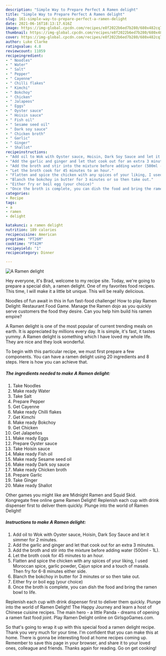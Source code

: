 ```yaml
---
description: "Simple Way to Prepare Perfect A Ramen delight"
title: "Simple Way to Prepare Perfect A Ramen delight"
slug: 161-simple-way-to-prepare-perfect-a-ramen-delight
date: 2021-06-16T18:13:17.616Z
image: https://img-global.cpcdn.com/recipes/e8f2022b6ed7b280/680x482cq70/a-ramen-delight-recipe-main-photo.jpg
thumbnail: https://img-global.cpcdn.com/recipes/e8f2022b6ed7b280/680x482cq70/a-ramen-delight-recipe-main-photo.jpg
cover: https://img-global.cpcdn.com/recipes/e8f2022b6ed7b280/680x482cq70/a-ramen-delight-recipe-main-photo.jpg
author: Luke Clarke
ratingvalue: 4.8
reviewcount: 11059
recipeingredient:
- " Noodles"
- " Water"
- " Salt"
- " Pepper"
- " Cayenne"
- " Chilli flakes"
- " Kimchi"
- " Bokchoy"
- " Chicken"
- " Jalapeos"
- " Eggs"
- " Oyster sauce"
- " Hoisin sauce"
- " Fish oil"
- " Sesame seed oil"
- " Dark soy sauce"
- " Chicken broth"
- " Garlic"
- " Ginger"
- " Shallot"
recipeinstructions:
- "Add oil to Wok with Oyster sauce, Hoisin, Dark Soy Sauce and let it simmer for 2 minutes."
- "Add the garlic and ginger and let that cook out for an extra 3 minutes."
- "Add the broth and stir into the mixture before adding water (500ml - 1L)."
- "Let the broth cook for 45 minutes to an hour."
- "Flatten and spice the chicken with any spices of your liking, I used Moroccan spice, garlic powder, Cajun spice and a touch of masala. Then fry for 6-8 minutes either side."
- "Blanch the bokchoy in butter for 3 minutes or so then take out."
- "Either fry or boil egg (your choice)"
- "Once the broth is complete, you can dish the food and bring the ramen bowl to life."
categories:
- Recipe
tags:
- a
- ramen
- delight

katakunci: a ramen delight 
nutrition: 189 calories
recipecuisine: American
preptime: "PT26M"
cooktime: "PT42M"
recipeyield: "1"
recipecategory: Dinner

---
```



![A Ramen delight](https://img-global.cpcdn.com/recipes/e8f2022b6ed7b280/680x482cq70/a-ramen-delight-recipe-main-photo.jpg)

Hey everyone, it's Brad, welcome to my recipe site. Today, we're going to prepare a special dish, a ramen delight. One of my favorites food recipes. This time, I will make it a little bit unique. This will be really delicious.

Noodles of fun await in this in fun fast-food challenge! How to play Ramen Delight: Restaurant Food Game. Manage the Ramen dojo as you quickly serve customers the food they desire. Can you help him build his ramen empire?

A Ramen delight is one of the most popular of current trending meals on earth. It is appreciated by millions every day. It is simple, it's fast, it tastes yummy. A Ramen delight is something which I have loved my whole life. They are nice and they look wonderful.


To begin with this particular recipe, we must first prepare a few components. You can have a ramen delight using 20 ingredients and 8 steps. Here is how you can achieve that.

<!--inarticleads1-->

##### The ingredients needed to make A Ramen delight:

1. Take  Noodles
1. Make ready  Water
1. Take  Salt
1. Prepare  Pepper
1. Get  Cayenne
1. Make ready  Chilli flakes
1. Get  Kimchi
1. Make ready  Bokchoy
1. Get  Chicken
1. Get  Jalapeños
1. Make ready  Eggs
1. Prepare  Oyster sauce
1. Take  Hoisin sauce
1. Make ready  Fish oil
1. Make ready  Sesame seed oil
1. Make ready  Dark soy sauce
1. Make ready  Chicken broth
1. Prepare  Garlic
1. Take  Ginger
1. Make ready  Shallot


Other games you might like are Midnight Ramen and Squid Skid. Kongregate free online game Ramen Delight! Replenish each cup with drink dispenser first to deliver them quickly. Plunge into the world of Ramen Delight! 

<!--inarticleads2-->

##### Instructions to make A Ramen delight:

1. Add oil to Wok with Oyster sauce, Hoisin, Dark Soy Sauce and let it simmer for 2 minutes.
1. Add the garlic and ginger and let that cook out for an extra 3 minutes.
1. Add the broth and stir into the mixture before adding water (500ml - 1L).
1. Let the broth cook for 45 minutes to an hour.
1. Flatten and spice the chicken with any spices of your liking, I used Moroccan spice, garlic powder, Cajun spice and a touch of masala. Then fry for 6-8 minutes either side.
1. Blanch the bokchoy in butter for 3 minutes or so then take out.
1. Either fry or boil egg (your choice)
1. Once the broth is complete, you can dish the food and bring the ramen bowl to life.


Replenish each cup with drink dispenser first to deliver them quickly. Plunge into the world of Ramen Delight! The Happy Journey and learn a host of Chinese cuisine recipes. The main hero - a little Panda - dreams of opening a ramen fast food joint. Play Ramen Delight online on GirlsgoGames.com. 

So that's going to wrap it up with this special food a ramen delight recipe. Thank you very much for your time. I'm confident that you can make this at home. There is gonna be interesting food at home recipes coming up. Remember to save this page in your browser, and share it to your loved ones, colleague and friends. Thanks again for reading. Go on get cooking!
